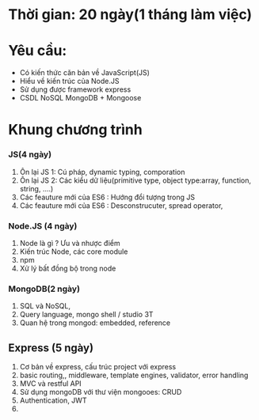 # Thời gian: 20 ngày\(1 tháng làm việc\)

# Yêu cầu:

* Có kiến thức căn bản về JavaScript\(JS\)
* Hiểu về kiến trúc của Node.JS
* Sử dụng được framework express 
* CSDL NoSQL MongoDB + Mongoose

# Khung chương trình

### JS\(4 ngày\)

1. Ôn lại JS 1: Cú pháp, dynamic typing,  comporation
2. Ôn lại JS 2: Các kiểu dữ liệu\(primitive type, object type:array, function, string, ....\)
3. Các feauture mới của ES6 : Hướng đổi tượng trong JS
4. Các feauture mới của ES6 : Desconstrucuter, spread operator, 

### Node.JS \(4 ngày\)

1. Node là gì ? Ưu và nhược điểm
2. Kiến trúc Node, các core module 
3. npm
4. Xử lý bất đồng bộ trong node

### MongoDB\(2 ngày\)

1. SQL và NoSQL, 
2. Query language, mongo shell / studio 3T
3. Quan hệ trong mongod: embedded, reference

## Express \(5 ngày\)

1. Cơ bản về express, cấu trúc project với express
2. basic routing,,  middleware, template engines, validator, error handling
3. MVC và restful API
4. Sử dụng mongoDB với thư viện mongooes: CRUD
5. Authentication, JWT
6. 


